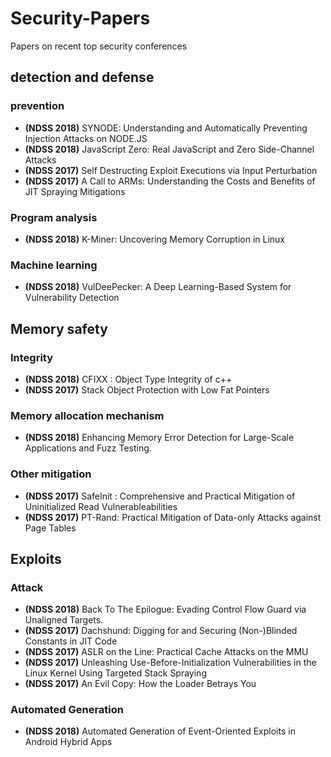 # Security-Papers

Papers on recent top security conferences

## detection and defense

### prevention

* **(NDSS 2018)** SYNODE: Understanding and Automatically Preventing Injection Attacks on NODE.JS
* **(NDSS 2018)** JavaScript Zero: Real JavaScript and Zero Side-Channel Attacks
* **(NDSS 2017)** Self Destructing Exploit Executions via Input Perturbation
* **(NDSS 2017)** A Call to ARMs: Understanding the Costs and Benefits of JIT Spraying Mitigations

### Program analysis

* **(NDSS 2018)** K-Miner: Uncovering Memory Corruption in Linux

### Machine learning

* **(NDSS 2018)** VulDeePecker: A Deep Learning-Based System for Vulnerability Detection

## Memory safety

### Integrity

* **(NDSS 2018)** CFIXX : Object Type Integrity of c++
* **(NDSS 2017)** Stack Object Protection with Low Fat Pointers

### Memory allocation mechanism

* **(NDSS 2018)** Enhancing Memory Error Detection for Large-Scale Applications and Fuzz Testing.

### Other mitigation

* **(NDSS 2017)** SafeInit : Comprehensive and Practical Mitigation of Uninitialized Read Vulnerableabilities
* **(NDSS 2017)** PT-Rand: Practical Mitigation of Data-only Attacks against Page Tables

## Exploits

### Attack

* **(NDSS 2018)** Back To The Epilogue: Evading Control Flow Guard via Unaligned Targets.
* **(NDSS 2017)** Dachshund: Digging for and Securing (Non-)Blinded Constants in JIT Code
* **(NDSS 2017)** ASLR on the Line: Practical Cache Attacks on the MMU
* **(NDSS 2017)** Unleashing Use-Before-Initialization Vulnerabilities in the Linux Kernel Using Targeted Stack Spraying
* **(NDSS 2017)** An Evil Copy: How the Loader Betrays You

### Automated Generation

* **(NDSS 2018)** Automated Generation of Event-Oriented Exploits in Android Hybrid Apps
